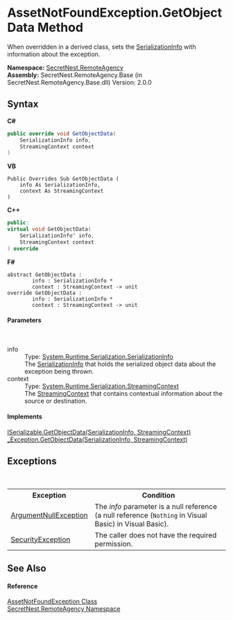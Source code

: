 # AssetNotFoundException.GetObjectData Method 
 

When overridden in a derived class, sets the <a href="https://docs.microsoft.com/dotnet/api/system.runtime.serialization.serializationinfo" target="_blank">SerializationInfo</a> with information about the exception.

**Namespace:**&nbsp;<a href="N_SecretNest_RemoteAgency">SecretNest.RemoteAgency</a><br />**Assembly:**&nbsp;SecretNest.RemoteAgency.Base (in SecretNest.RemoteAgency.Base.dll) Version: 2.0.0

## Syntax

**C#**<br />
``` C#
public override void GetObjectData(
	SerializationInfo info,
	StreamingContext context
)
```

**VB**<br />
``` VB
Public Overrides Sub GetObjectData ( 
	info As SerializationInfo,
	context As StreamingContext
)
```

**C++**<br />
``` C++
public:
virtual void GetObjectData(
	SerializationInfo^ info, 
	StreamingContext context
) override
```

**F#**<br />
``` F#
abstract GetObjectData : 
        info : SerializationInfo * 
        context : StreamingContext -> unit 
override GetObjectData : 
        info : SerializationInfo * 
        context : StreamingContext -> unit 
```


#### Parameters
&nbsp;<dl><dt>info</dt><dd>Type: <a href="https://docs.microsoft.com/dotnet/api/system.runtime.serialization.serializationinfo" target="_blank">System.Runtime.Serialization.SerializationInfo</a><br />The <a href="https://docs.microsoft.com/dotnet/api/system.runtime.serialization.serializationinfo" target="_blank">SerializationInfo</a> that holds the serialized object data about the exception being thrown.</dd><dt>context</dt><dd>Type: <a href="https://docs.microsoft.com/dotnet/api/system.runtime.serialization.streamingcontext" target="_blank">System.Runtime.Serialization.StreamingContext</a><br />The <a href="https://docs.microsoft.com/dotnet/api/system.runtime.serialization.streamingcontext" target="_blank">StreamingContext</a> that contains contextual information about the source or destination.</dd></dl>

#### Implements
<a href="https://docs.microsoft.com/dotnet/api/system.runtime.serialization.iserializable.getobjectdata#System_Runtime_Serialization_ISerializable_GetObjectData_System_Runtime_Serialization_SerializationInfo_System_Runtime_Serialization_StreamingContext_" target="_blank">ISerializable.GetObjectData(SerializationInfo, StreamingContext)</a><br /><a href="https://docs.microsoft.com/dotnet/api/system.runtime.interopservices._exception.getobjectdata#System_Runtime_InteropServices__Exception_GetObjectData_System_Runtime_Serialization_SerializationInfo_System_Runtime_Serialization_StreamingContext_" target="_blank">_Exception.GetObjectData(SerializationInfo, StreamingContext)</a><br />

## Exceptions
&nbsp;<table><tr><th>Exception</th><th>Condition</th></tr><tr><td><a href="https://docs.microsoft.com/dotnet/api/system.argumentnullexception" target="_blank">ArgumentNullException</a></td><td>The *info* parameter is a null reference (a null reference (`Nothing` in Visual Basic) in Visual Basic).</td></tr><tr><td><a href="https://docs.microsoft.com/dotnet/api/system.security.securityexception" target="_blank">SecurityException</a></td><td>The caller does not have the required permission.</td></tr></table>

## See Also


#### Reference
<a href="T_SecretNest_RemoteAgency_AssetNotFoundException">AssetNotFoundException Class</a><br /><a href="N_SecretNest_RemoteAgency">SecretNest.RemoteAgency Namespace</a><br />